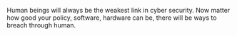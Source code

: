 Human beings will always be the weakest link in cyber security. Now matter how good your policy, software, hardware can be, there will be ways to breach through human.
